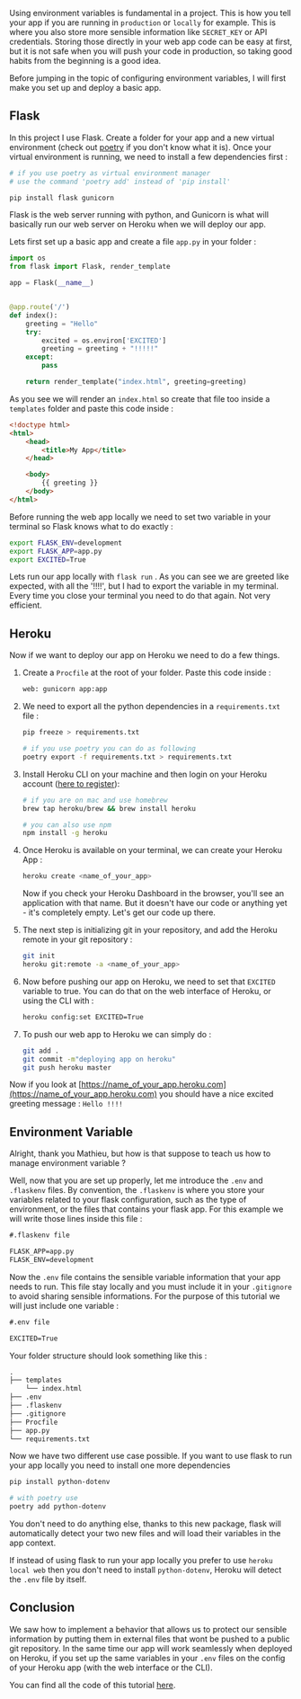 <!--
.. title: Using environment variables in a Flask + Heroku project
.. slug: environment-variable-flask-heroku
.. date: 2020-04-19 15:43:36 UTC+02:00
.. tags: flask, heroku
.. category:
.. link:
.. description: Quick tutorial to understand good practices on using environment variables.
.. type: text
.. devto: yes
-->

Using environment variables is fundamental in a project. This is how you tell your app if you are running in `production` or `locally` for example. This is where you also store more sensible information like `SECRET_KEY` or API credentials. Storing those directly in your web app code can be easy at first, but it is not safe when you will push your code in production, so taking good habits from the beginning is a good idea.

Before jumping in the topic of configuring environment variables, I will first make you set up and deploy a basic app.

<!-- TEASER_END -->

## Flask

In this project I use Flask. Create a folder for your app and a new virtual environment (check out [poetry](https://github.com/python-poetry/poetry) if you don't know what it is). Once your virtual environment is running, we need to install a few dependencies first :

```bash
# if you use poetry as virtual environment manager
# use the command 'poetry add' instead of 'pip install'

pip install flask gunicorn
```

Flask is the web server running with python, and Gunicorn is what will basically run our web server on Heroku when we will deploy our app.

Lets first set up a basic app and create a file `app.py` in your folder :

```python
import os
from flask import Flask, render_template

app = Flask(__name__)


@app.route('/')
def index():
    greeting = "Hello"
    try:
        excited = os.environ['EXCITED']
        greeting = greeting + "!!!!!"
    except:
        pass

    return render_template("index.html", greeting=greeting)
```

As you see we will render an `index.html` so create that file too inside a `templates` folder and paste this code inside :

```html
<!doctype html>
<html>
    <head>
        <title>My App</title>
    </head>

    <body>
        {{ greeting }}
    </body>
</html>
```

Before running the web app locally we need to set two variable in your terminal so Flask knows what to do exactly :

```bash
export FLASK_ENV=development
export FLASK_APP=app.py
export EXCITED=True
```

Lets run our app locally with `flask run` . As you can see we are greeted like expected, with all the '!!!!', but I had to export the variable in my terminal. Every time you close your terminal you need to do that again. Not very efficient.

## Heroku

Now if we want to deploy our app on Heroku we need to do a few things.

1. Create a `Procfile` at the root of your folder. Paste this code inside :

    ```bash
    web: gunicorn app:app
    ```

2. We need to export all the python dependencies in a `requirements.txt` file :

    ```bash
    pip freeze > requirements.txt

    # if you use poetry you can do as following
    poetry export -f requirements.txt > requirements.txt
    ```

3. Install Heroku CLI on your machine and then login on your Heroku account ([here to register](https://signup.heroku.com/)):

    ```bash
    # if you are on mac and use homebrew
    brew tap heroku/brew && brew install heroku

    # you can also use npm
    npm install -g heroku
    ```

4. Once Heroku is available on your terminal, we can create your Heroku App :

    ```bash
    heroku create <name_of_your_app>
    ```

    Now if you check your Heroku Dashboard in the browser, you'll see an application with that name. But it doesn't have our code or anything yet - it's completely empty. Let's get our code up there.

5. The next step is initializing git in your repository, and add the Heroku remote in your git repository :

    ```bash
    git init
    heroku git:remote -a <name_of_your_app>
    ```

6. Now before pushing our app on Heroku, we need to set that `EXCITED` variable to true. You can do that on the web interface of Heroku, or using the CLI with :

    ```bash
    heroku config:set EXCITED=True
    ```

7. To push our web app to Heroku we can simply do :

    ```bash
    git add .
    git commit -m"deploying app on heroku"
    git push heroku master
    ```

Now if you look at [https://name_of_your_app.heroku.com](https://name_of_your_app.heroku.com) you should have a nice excited greeting message : `Hello !!!!`

## Environment Variable

Alright, thank you Mathieu, but how is that suppose to teach us how to manage environment variable ?

Well, now that you are set up properly, let me introduce the `.env`  and `.flaskenv` files. By convention, the `.flaskenv` is where you store your variables related to your flask configuration, such as the type of environment, or the files that contains your flask app. For this example we will write those lines inside this file :

```txt
#.flaskenv file

FLASK_APP=app.py
FLASK_ENV=development
```

Now the `.env` file contains the sensible variable information that your app needs to run. This file stay locally and you must include it in your `.gitignore` to avoid sharing sensible informations. For the purpose of this tutorial we will just include one variable :

```txt
#.env file

EXCITED=True
```

Your folder structure should look something like this :

```txt
.
├── templates
    └── index.html
├── .env
├── .flaskenv
├── .gitignore
├── Procfile
├── app.py
└── requirements.txt
```

Now we have two different use case possible. If you want to use flask to run your app locally you need to install one more dependencies

```bash
pip install python-dotenv

# with poetry use
poetry add python-dotenv
```

You don't need to do anything else, thanks to this new package, flask will automatically detect your two new files and will load their variables in the app context.

If instead of using flask to run your app locally you prefer to use `heroku local web` then you don't need to install `python-dotenv`, Heroku will detect the `.env` file by itself.

## Conclusion

We saw how to implement a behavior that allows us to protect our sensible information by putting them in external files that wont be pushed to a public git repository. In the same time our app will work seamlessly when deployed on Heroku, if you set up the same variables in your `.env` files on the config of your Heroku app (with the web interface or the CLI).

You can find all the code of this tutorial [here](https://github.com/MattiooFR/Tutorials/tree/master/FlaskHerokuEnv).
